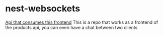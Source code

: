 # nest-websockets
[Api that consumes this frontend](https://github.com/Quisui/nest-products-api)
This is a repo that works as a frontend of the products api, you can even have a chat between two clients
